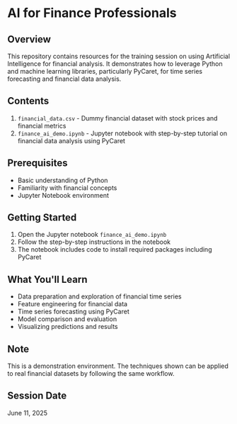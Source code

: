 # AI for Finance Professionals

## Overview
This repository contains resources for the training session on using Artificial Intelligence for financial analysis. It demonstrates how to leverage Python and machine learning libraries, particularly PyCaret, for time series forecasting and financial data analysis.

## Contents
1. `financial_data.csv` - Dummy financial dataset with stock prices and financial metrics
2. `finance_ai_demo.ipynb` - Jupyter notebook with step-by-step tutorial on financial data analysis using PyCaret

## Prerequisites
- Basic understanding of Python
- Familiarity with financial concepts
- Jupyter Notebook environment

## Getting Started
1. Open the Jupyter notebook `finance_ai_demo.ipynb`
2. Follow the step-by-step instructions in the notebook
3. The notebook includes code to install required packages including PyCaret

## What You'll Learn
- Data preparation and exploration of financial time series
- Feature engineering for financial data
- Time series forecasting using PyCaret
- Model comparison and evaluation
- Visualizing predictions and results

## Note
This is a demonstration environment. The techniques shown can be applied to real financial datasets by following the same workflow.

## Session Date
June 11, 2025
